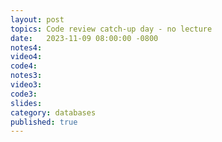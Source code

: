```yaml
---
layout: post
topics: Code review catch-up day - no lecture
date:   2023-11-09 08:00:00 -0800
notes4: 
video4: 
code4: 
notes3: 
video3: 
code3: 
slides: 
category: databases
published: true
---
```

